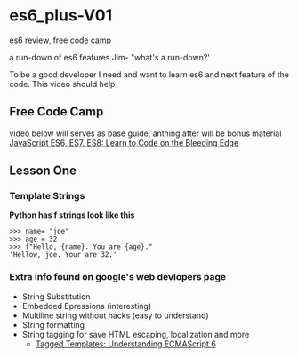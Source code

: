 # es6_plus-V01

es6 review, free code camp

a run-down of es6 features
Jim- "what's a run-down?'

To be a good developer I need and want to learn es6 and next feature of the code. This video should help

## Free Code Camp

video below will serves as base guide, anthing after will be bonus material
[JavaScript ES6, ES7, ES8: Learn to Code on the Bleeding Edge](https://www.youtube.com/watch?v=nZ1DMMsyVyI)

## Lesson One

### Template Strings

**Python has f strings look like this**

    >>> name= "joe"
    >>> age = 32
    >>> f"Hello, {name}. You are {age}."
    'Hellow, joe. Your are 32.'

### Extra info found on google's web devlopers page

- String Substitution
- Embedded Epressions (interesting)
- Multiline string without hacks (easy to understand)
- String formatting
- String tagging for save HTML escaping, localization and more
  - [Tagged Templates: Understanding ECMAScript 6](https://leanpub.com/understandinges6/read#leanpub-auto-multiline-strings)

